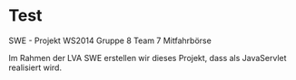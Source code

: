 Test
====
SWE - Projekt WS2014 Gruppe 8 Team 7
Mitfahrbörse

Im Rahmen der LVA SWE erstellen wir dieses Projekt, dass als JavaServlet realisiert wird.
